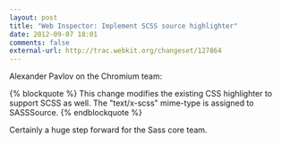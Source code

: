 ```yaml
---
layout: post
title: "Web Inspector: Implement SCSS source highlighter"
date: 2012-09-07 18:01
comments: false
external-url: http://trac.webkit.org/changeset/127864
---
```

Alexander Pavlov on the Chromium team:

{% blockquote %}
This change modifies the existing CSS highlighter to support SCSS as well. The "text/x-scss" mime-type is assigned to SASSSource.
{% endblockquote %}

Certainly a huge step forward for the Sass core team.